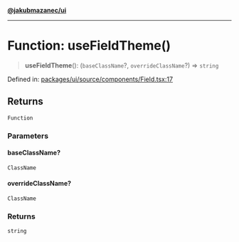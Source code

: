 [**@jakubmazanec/ui**](../README.md)

---

# Function: useFieldTheme()

> **useFieldTheme**(): (`baseClassName`?, `overrideClassName`?) => `string`

Defined in:
[packages/ui/source/components/Field.tsx:17](https://github.com/jakubmazanec/tools/blob/7c5f40d811171692b72a47160bc33d644201b16a/packages/ui/source/components/Field.tsx#L17)

## Returns

`Function`

### Parameters

#### baseClassName?

`ClassName`

#### overrideClassName?

`ClassName`

### Returns

`string`

